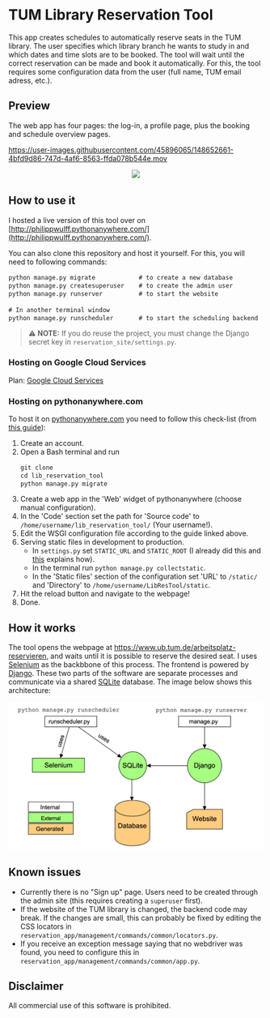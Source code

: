 # TUM Library Reservation Tool

This app creates schedules to automatically reserve seats in the TUM library.
The user specifies which library branch he wants to study in and which dates and time slots are to be booked. 
The tool will wait until the correct reservation can be made and book it automatically. 
For this, the tool requires some configuration data from the user (full name, TUM email adress, etc.).

## Preview

The web app has four pages: the log-in, a profile page, plus the booking and schedule overview pages.



https://user-images.githubusercontent.com/45896065/148652661-4bfd9d86-747d-4af6-8563-ffda078b544e.mov



<p align="center">
  <img src="images/preview.gif" />
</p>

## How to use it

I hosted a live version of this tool over on [http://philippwulff.pythonanywhere.com/](http://philippwulff.pythonanywhere.com/).

You can also clone this repository and host it yourself. For this, you will need to following commands:
```
python manage.py migrate            # to create a new database
python manage.py createsuperuser    # to create the admin user
python manage.py runserver          # to start the website

# In another terminal window
python manage.py runscheduler       # to start the scheduling backend
```

> **⚠️ NOTE:** If you do reuse the project, you must change the Django secret key in `reservation_site/settings.py`.

### Hosting on Google Cloud Services

Plan: [Google Cloud Services](https://cloud.google.com/free/docs/gcp-free-tier#free-tier-usage-limits)

### Hosting on pythonanywhere.com

To host it on [pythonanywhere.com](pythonanywhere.com) you need to follow this check-list (from [this guide](https://help.pythonanywhere.com/pages/DeployExistingDjangoProject/)):
1. Create an account.
2. Open a Bash terminal and run
   ```
   git clone 
   cd lib_reservation_tool
   python manage.py migrate
   ```
3. Create a web app in the 'Web' widget of pythonanywhere (choose manual configuration).
4. In the 'Code' section set the path for 'Source code' to `/home/username/lib_reservation_tool/` (Your username!).
5. Edit the WSGI configuration file according to the guide linked above.
6. Serving static files in development to production.
   - In `settings.py` set `STATIC_URL` and `STATIC_ROOT` (I already did this and [this](https://help.pythonanywhere.com/pages/DjangoStaticFiles) explains how).
   - In the terminal run `python manage.py collectstatic`.
   - In the 'Static files' section of the configuration set 'URL' to `/static/` and 'Directory' to `/home/username/LibResTool/static`.   
7. Hit the reload button and navigate to the webpage!
8. Done.

## How it works

The tool opens the webpage at https://www.ub.tum.de/arbeitsplatz-reservieren, 
and waits until it is possible to reserve the desired seat. 
I uses [Selenium](https://selenium-python.readthedocs.io) as the backbbone of this process. 
The frontend is powered by [Django](https://www.djangoproject.com). 
These two parts of the software are separate processes and communicate via a shared [SQLite](https://www.sqlite.org/index.html) database.
The image below shows this architecture:

<p align="center">
  <img src="images/lib_res_tool_arch.png" />
</p>


## Known issues

- Currently there is no "Sign up" page. Users need to be created through the admin site (this requires creating a `superuser` first).
- If the website of the TUM library is changed, the backend code may break. If the changes are small, this can probably be fixed by editing the CSS locators in `reservation_app/management/commands/common/locators.py`. 
- If you receive an exception message saying that no webdriver was found, you need to configure this in `reservation_app/management/commands/common/app.py`.

## Disclaimer

All commercial use of this software is prohibited.
